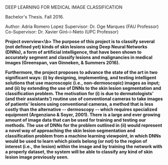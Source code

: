 DEEP LEARNING FOR MEDICAL IMAGE CLASSIFICATION

Bachelor's Thesis.
Fall 2016.

Author: Adria Romero Lopez
Supervisor: Dr. Oge Marques (FAU Professor)
Co-Supervisor: Dr. Xavier Giró-i-Nieto (UPC Professor)

<b>Project overview<\b>
The purpose of this project is to classify several (not defined yet) kinds of skin lesions using Deep Neural Networks (DNNs), a form of artificial intelligence, that have been shown to accurately segment and classify lesions and malignancies in medical images (Greenspan, van Ginneken, & Summers 2016). 

Furthermore, the project proposes to advance the state of the art in two significant ways: (i) by designing, implementing, and testing intelligent solutions that use macroscopic (i.e., non-dermoscopic) images as input; and (ii) by extending the use of DNNs to the skin lesion segmentation and classification problem. The motivation for (i) is due to dermatologists’ (and their assistants’) routine use of conventional cameras to take images of patients’ lesions using conventional cameras, a method that is less costly than the alternative -- dermoscopy -- which requires specialized equipment (Argenziano & Soyer, 2001). There is a large and ever growing amount of image data that can be used for training and testing our methods. The use of DNNs for the problem outlined in (ii) would represent a novel way of approaching the skin lesion segmentation and classification problem from a machine learning viewpoint, in which DNNs would be used to learn which pixels belong (or not) to the region of interest (i.e., the lesion) within the image and by training the network with a properly dataset, the system will be able to classify any kind of skin lesion image previously seen.
